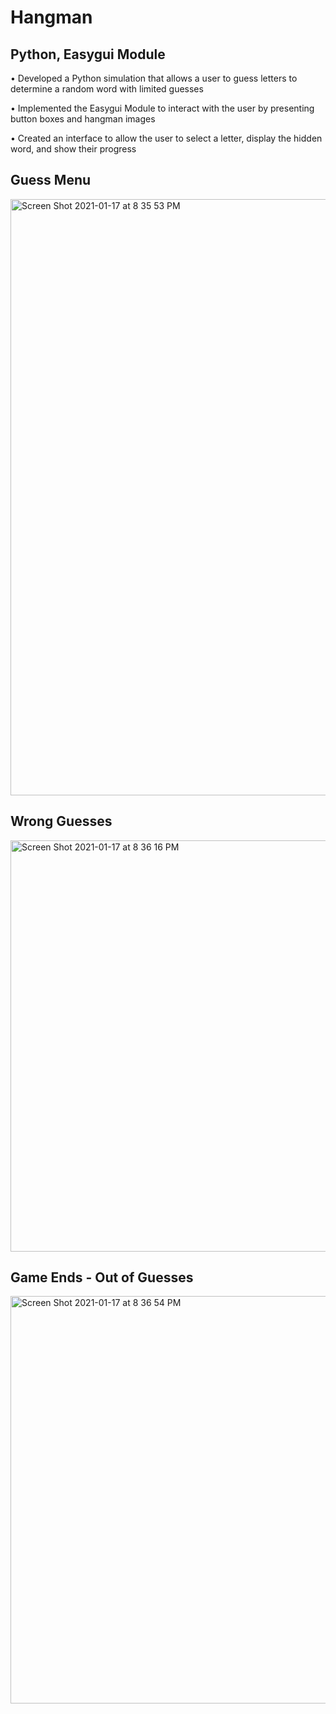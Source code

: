 # Hangman

## Python, Easygui Module

• Developed a Python simulation that allows a user to guess letters to determine a random word with limited guesses 

• Implemented the Easygui Module to interact with the user by presenting button boxes and hangman images

• Created an interface to allow the user to select a letter, display the hidden word, and show their progress

## Guess Menu
<img width="954" alt="Screen Shot 2021-01-17 at 8 35 53 PM" src="https://user-images.githubusercontent.com/67882898/104863442-dba91f80-5903-11eb-8fa8-d5774df751fb.png">

## Wrong Guesses
<img width="658" alt="Screen Shot 2021-01-17 at 8 36 16 PM" src="https://user-images.githubusercontent.com/67882898/104863470-fe3b3880-5903-11eb-8cdb-08101c91f17c.png">

## Game Ends - Out of Guesses
<img width="652" alt="Screen Shot 2021-01-17 at 8 36 54 PM" src="https://user-images.githubusercontent.com/67882898/104863501-1c089d80-5904-11eb-9bf5-e87a69adf38a.png">
